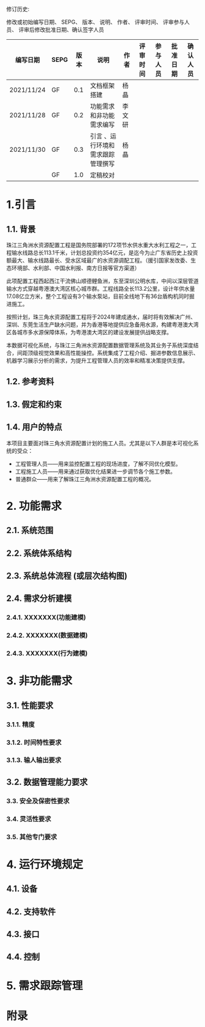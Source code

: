修订历史:

修改或初始编写日期、 SEPG、 版本、 说明、 作者、 评审时间、 评审参与人员、 评审后修改批准日期、确认签字人员

| 编写日期   | SEPG | 版本 | 说明                              | 作者   | 评审时间 | 参与人员 | 批准日期 | 确认人员 |
| ---------- | ---- | ---- | --------------------------------- | ------ | -------- | -------- | -------- | -------- |
| 2021/11/24 | GF   | 0.1  | 文档框架搭建                      | 杨晶   |          |          |          |          |
| 2021/11/28 | GF   | 0.2  | 功能需求和非功能需求编写          | 李文研 |          |          |          |          |
| 2021/11/30 | GF   | 0.3  | 引言 、运行环境和需求跟踪管理撰写 | 杨晶   |          |          |          |          |
|            | GF   | 1.0  | 定稿校对                          |        |          |          |          |          |

# 1.引言 

## 1.1. 背景

珠江三角洲水资源配置工程是国务院部署的172项节水供水重大水利工程之一，工程输水线路总长113.1千米，计划总投资约354亿元，是迄今为止广东省历史上投资额最大、输水线路最长、受水区域最广的水资源调配工程。（援引国家发改委、生态环境部、水利部、中国水利报、南方日报等官方渠道） 

此项配置工程西起西江干流佛山顺德鲤鱼洲，东至深圳公明水库，中间以深层管道输水方式穿越粤港澳大湾区核心城市群。工程线路全长113.2公里，设计年供水量17.08亿立方米，整个工程设有3个输水泵站，目前全线地下有36台盾构机同时掘进施工。

按照计划，珠三角水资源配置工程将于2024年建成通水，届时将有效解决广州、深圳、东莞生活生产缺水问题，并为香港等地提供应急备用水源，构建粤港澳大湾区各城市多水源保障体系，为粤港澳大湾区的建设发展提供战略支撑。

本数据可视化系统，与珠江三角洲水资源配置数据管理系统及其业务子系统深度结合，间距顶级视觉效果和高性能操控。系统集成了工程介绍、掘进参数信息展示、机器学习展示分析的需求，为提升工程管理人员的效率和精准决策提供支撑。

## 1.2. 参考资料







## 1.3. 假定和约束







## 1.4. 用户的特点

本项目主要面对珠三角水资源配置计划的施工人员。尤其是以下人群是本可视化系统的受众：

- 工程管理人员——用来监控配置工程的现场进度，了解不同优化模型。
- 工程施工人员——用来通过获取优化结果进一步调节各个施工参数。
- 普通群众——用来了解珠江三角洲水资源配置工程的概况。



# 2. 功能需求  

## 2.1. 系统范围 

## 2.2. 系统体系结构

## 2.3. 系统总体流程 (或层次结构图)

## 2.4. 需求分析建模 

### 2.4.1. XXXXXXX(功能建模) 

### 2.4.2. XXXXXXX(数据建模)

### 2.4.3. XXXXXXX(行为建模)

# 3. 非功能需求 

## 3.1. 性能要求 

### 3.1.1. 精度 

### 3.1.2. 时间特性要求 

### 3.1.3. 输人输出要求 

## 3.2. 数据管理能力要求 

### 3.3. 安全及保密性要求 

### 3.4. 灵活性要求 

### 3.5. 其他专门要求 



# 4. 运行环境规定 

## 4.1. 设备 



## 4.2. 支持软件 



## 4.3. 接口 



## 4.4. 控制 



# 5. 需求跟踪管理 









# 附录 